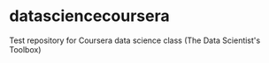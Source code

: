 datasciencecoursera
===================

Test repository for Coursera data science class (The Data Scientist's Toolbox)
